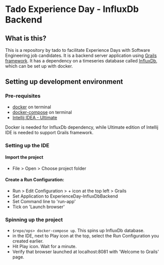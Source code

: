 # Tado Experience Day - InfluxDb Backend

## What is this?
This is a repository by tado to facilitate Experience Days with Software Engineering job candidates.
It is a backend server application using [Grails framework](https://docs.grails.org/latest/guide/introduction.html).
It has a dependency on a timeseries database called [InfluxDb](https://www.influxdata.com/products/influxdb), which can be set up with docker.

## Setting up development environment

### Pre-requisites
- [docker](https://www.docker.com) on terminal
- [docker-compose](https://docs.docker.com/compose) on terminal
- [Intellij IDEA - Ultimate](https://www.jetbrains.com/idea/download)

Docker is needed for InfluxDb dependency, while Ultimate edition of Intellij IDE is needed to support Grails framework.

### Setting up the IDE
#### Import the project
- File > Open > Choose project folder

#### Create a Run Configuration:
- Run > Edit Configuration > + icon at the top left > Grails
- Set Application to ExperienceDay-InfluxDbBackend
- Set Command line to 'run-app'
- Tick on 'Launch browser'

### Spinning up the project
- `$repo/ops> docker-compose up`. This spins up InfluxDb database.
- in the IDE, next to Play icon at the top, select the Run Configuration you created earlier.
- Hit Play icon. Wait for a minute.
- Verify that browser launched at localhost:8081 with 'Welcome to Grails' page.